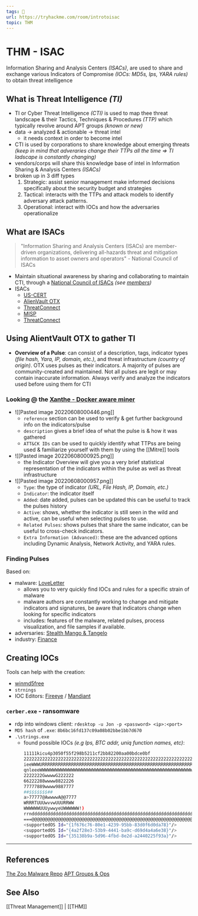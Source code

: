 ```yaml
---
tags: 🥷
url: https://tryhackme.com/room/introtoisac
topic: THM
---
```


# THM - ISAC

Information Sharing and Analysis Centers *(ISACs)*, are used to share and exchange various Indicators of Compromise *(IOCs: MD5s, Ips, YARA rules)* to obtain threat intelligence

## What is Threat Intelligence *(TI)*
- TI or Cyber Threat Intelligence *(CTI)* is used to map thee threat landscape & their Tactics, Techniques & Procedures *(TTP)* which typically revolve around APT groups *(known or new)*
- data -> analyzed & actionable -> threat intel
	- it needs context in order to become intel
- CTI is used by corporations to share knowledge about emerging threats *(keep in mind that adveraries change their TTPs all the time => TI ladscape is constantly changing)*
- vendors/corps will share this knowledge base of intel in Information Sharing & Analysis Centers *(ISACs)*
- broken up  in 3 diff types
	1. Strategic: assist senior management make informed decisions specifically about the security budget and strategies
	2. Tactical: interacts with the TTPs and attack models to identify adversary attack patterns.
	3. Operational: interact with IOCs and how the adversaries operationalize

## What are ISACs
> "Information Sharing and Analysis Centers (ISACs) are member-driven organizations, delivering all-hazards threat and mitigation information to asset owners and operators" - National Council of ISACs

- Maintain situational awareness by sharing and collaborating to maintain CTI, through a [National Council of ISACs](https://www.nationalisacs.org/) *(see [members](https://www.nationalisacs.org/member-isacs-3))*
- ISACs
	- [US-CERT](https://us-cert.cisa.gov/)
	- [AlienVault OTX](https://otx.alienvault.com/)
	- [ThreatConnect](https://threatconnect.com/)
	- [MISP](https://www.misp-project.org/)
	- [ThreatConnect](https://threatconnect.com/)


## Using AlientVault OTX to gather TI
- **Overview of a Pulse**: can consist of a description, tags, indicator types *(file hash, Yara, IP, domain, etc.)*, and threat infrastructure *(country of origin)*. OTX uses pulses as their indicators. A majority of pulses are community-created and maintained. Not all pulses are legit or may contain inaccurate information. Always verify and analyze the indicators used before using them for CTI

### Looking @ the [Xanthe - Docker aware miner](https://otx.alienvault.com/pulse/5fc6767d4cca089129062db9)
- ![[Pasted image 20220608000446.png]]
	- `reference` section can be used to verify & get further background info on the indicators/pulse
	- `description` gives a brief idea of what the pulse is & how it was gathered 
	- `ATT&CK IDs` can be used to quickly identify what TTPss are being used & familiarize yourself with them by using the [[Mitre]] tools
- ![[Pasted image 20220608000925.png]]
	- the Indicator Overview will give you a very brief statistical representation of the indicators within the pulse as well as threat infrastructure
- ![[Pasted image 20220608000957.png]]
	- `Type`: the type of indicator *(URL, File Hash, IP, Domain, etc.)*
	- `Indicator`: the indicator itself
	- `Added`: date added, pulses can be updated this can be useful to track the pulses history
	- `Active`: shows, whether the indicator is still seen in the wild and active, can be useful when selecting pulses to use.
	- `Related Pulses`: shows pulses that share the same indicator, can be useful to cross-check indicators.
	- `Extra Information (Advanced)`: these are the advanced options including Dynamic Analysis, Network Activity, and YARA rules.
### Finding Pulses
Based on:
- malware: [LoveLetter](https://otx.alienvault.com/malware/%23fp539598-VBS%2FLoveLetter/)
	- allows you to very quickly find IOCs and rules for a specific strain of malware
	- malware authors are constantly working to change and mitigate indicators and signatures, be aware that indicators change when looking for specific indicators
	- includes: features of the malware, related pulses, process visualization, and file samples if available.
- adversaries: [Stealth Mango & Tangelo](https://otx.alienvault.com/adversary/%20Stealth%20Mango%20and%20Tangelo%20)
- industry: [Finance](https://otx.alienvault.com/industry/Finance)



## Creating IOCs
Tools can help with the creation:
- [winmd5free](https://www.winmd5.com/)
- `strnings`
- IOC Editors: [Fireeye](https://www.fireeye.com/services/freeware/ioc-editor.html) / [Mandiant](https://www.mandiant.com/resources/openioc-basics)

### `cerber.exe` - ransomware
- rdp into windows client: `rdesktop -u Jon -p <password> <ip>:<port>`
- `MD5 hash` of `.exe`: `8b6bc16fd137c09a08b02bbe1bb7d670`
- `.\strings.exe`
	- found possible IOCs *(e.g Ips, BTC addr, uniq function  names, etc)*:
		```bash
		11111kicu4p3050f55f298b5211cf2bb82200aa00bdce0bf
		2222222222222222222222222222222222222222222222222222222222222222222222222222222222222222222222222222
		ieeWWWURRRRRRRRRRRRRRRRRRRRRRRRRRRRRRRRRRRRRRRRRRRRRRRRRRRRRRRRRRRRRRRRRRRRRRRRRRRRRRRRRRRRRRRRRRRRRRRRRRRRRRRRRRUWWWeei
		qnleeeWWWWWWWWWWWWWWWWWWWWWWWWWWWWWWWWWWWWWWWWWWWWWWWWWWWWWWWWWWWWWWWWWWWWWWWWWWWWWWWWWWWWWWWWWWWWWWWWWWWWWWWWWWeeelnq
		2222222GwwwwG222222
		66222288wwww8822226
		77777889wwww9887777
		##$$$$$$$##
		a>77777@AwwwwA@@7777
		WRRRTUUUwvvwUUURRWW
		WWWWWWUUUywwyeUWWWWWW!)
		rrnddddddddddddddddddddddddddddddddddddddddddddddddddddddddddddddddddddddddddddddddddddddddddddddddddddddddddddddnrr
		===@@@@@@@@@@@@@@@@@@@@@@@@@@@@@@@@@@@@@@@@@@@@@@@@@@@@@@@@@@@@@@@@@@@@@@@@@=@@@==
		<supportedOS Id="{1f676c76-80e1-4239-95bb-83d0f6d0da78}"/>
		<supportedOS Id="{4a2f28e3-53b9-4441-ba9c-d69d4a4a6e38}"/>
		<supportedOS Id="{35138b9a-5d96-4fbd-8e2d-a2440225f93a}"/>
		```

---

## References
[The Zoo Malware Repo](https://github.com/ytisf/theZoof)
[APT Groups & Ops](https://docs.google.com/spreadsheets/u/1/d/1H9_xaxQHpWaa4O_Son4Gx0YOIzlcBWMsdvePFX68EKU/pubhtml)

## See Also
[[Threat Management]] | [[THM]]
